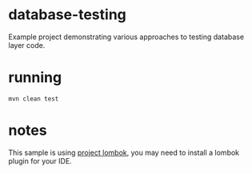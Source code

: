 # database-testing
Example project demonstrating various approaches to testing database layer code.

# running
`mvn clean test`

# notes
This sample is using [project lombok](https://projectlombok.org), you may need to install a lombok plugin for your IDE.
